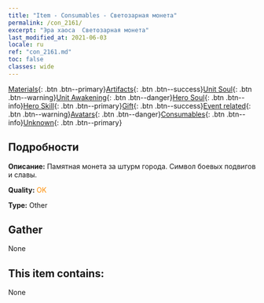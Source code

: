 ```yaml
---
title: "Item - Consumables - Светозарная монета"
permalink: /con_2161/
excerpt: "Эра хаоса  Светозарная монета"
last_modified_at: 2021-06-03
locale: ru
ref: "con_2161.md"
toc: false
classes: wide
---
```

 [Materials](/ItemsRU/){: .btn .btn--primary}[Artifacts](/ItemsRU/Artifacts/){: .btn .btn--success}[Unit Soul](/ItemsRU/UnitSoul/){: .btn .btn--warning}[Unit Awakening](/ItemsRU/UnitAwakening/){: .btn .btn--danger}[Hero Soul](/ItemsRU/HeroSoul/){: .btn .btn--info}[Hero Skill](/ItemsRU/HeroSkill/){: .btn .btn--primary}[Gift](/ItemsRU/Gift/){: .btn .btn--success}[Event related](/ItemsRU/Events/){: .btn .btn--warning}[Avatars](/ItemsRU/Avatars/){: .btn .btn--danger}[Consumables](/ItemsRU/Consumables/){: .btn .btn--info}[Unknown](/ItemsRU/Unknown/){: .btn .btn--primary}

## Подробности
 **Описание:** Памятная монета за штурм города. Символ боевых подвигов и славы.

 **Quality:** <span style="color: #FF8C00">OK</span>

 **Type:** Other

## Gather

  None

## This item contains:

  None

